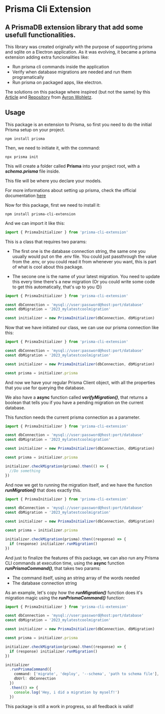 # Prisma Cli Extension

## A PrismaDB extension library that add some usefull functionalities.

This library was created originally with the purpose of supporting prisma and sqlite on a Electron application. As it was evolving, it became a prisma extension adding extra funcionalities like:

- Run prisma cli commands inside the application
- Verify when database migrations are needed and run them programatically
- Run prisma on packaged apps, like electron.

The solutions on this package where inspired (but not the same) by this [Article](https://www.funtoimagine.com/blog/using-react-trpc-electron/) and [Repository](https://github.com/awohletz/electron-prisma-trpc-example) from [Ayron Wohletz](https://twitter.com/ayron_wohletz).

## Usage

This package is an extension to Prisma, so first you need to do the initial Prisma setup on your project.

```
npm install prisma
```

Then, we need to initiate it, with the command:

```
npx prisma init
```

This will create a folder called <b>Prisma</b> into your project root, with a <b><i>schema.prisma</i></b> file inside.

This file will be where you declare your models.

For more informations about setting up prisma, check the official documentation [here](https://www.prisma.io/docs/getting-started)

Now for this package, first we need to install it:

```
npm install prisma-cli-extension
```

And we can import it like this:

```typescript
import { PrismaInitializer } from 'prisma-cli-extension'
```

This is a class that requires two params:

- The first one is the database connection string, the same one you usually would put on the .env file. You could just passthrough the value from the .env, or you could read it from whenever you want, this is part of what is cool about this package.

- The secone one is the name of your latest migration. You need to update this every time there's a new migration (Or you could write some code to get this automatically, that's up to you 😊)

```typescript
import { PrismaInitializer } from 'prisma-cli-extension'

const dbConnection = 'mysql://user:password@host:port/database'
const dbMigration = '2023_mylatestcoolmigration'

const initializer = new PrismaInitializer(dbConnection, dbMigration)
```

Now that we have initiated our class, we can use our prisma connection like this:

```typescript
import { PrismaInitializer } from 'prisma-cli-extension'

const dbConnection = 'mysql://user:password@host:port/database'
const dbMigration = '2023_mylatestcoolmigration'

const initializer = new PrismaInitializer(dbConnection, dbMigration)

const prisma = initializer.prisma
```

And now we have your regular Prisma Client object, with all the properties that you use for querying the database.

We also have a <b>async</b> function called <b><i>verifyMigration()</i></b>, that returns a boolean that tells you if you have a pending migration on the current database.

This function needs the current prisma connection as a parameter.

```typescript
import { PrismaInitializer } from 'prisma-cli-extension'

const dbConnection = 'mysql://user:password@host:port/database'
const dbMigration = '2023_mylatestcoolmigration'

const initializer = new PrismaInitializer(dbConnection, dbMigration)

const prisma = initializer.prisma

initializer.checkMigration(prisma).then(() => {
  //Do something
})
```

And now we get to running the migration itself, and we have the function <b><i>runMigration()</i></b> that does exactly this.

```typescript
import { PrismaInitializer } from 'prisma-cli-extension'

const dbConnection = 'mysql://user:password@host:port/database'
const dbMigration = '2023_mylatestcoolmigration'

const initializer = new PrismaInitializer(dbConnection, dbMigration)

const prisma = initializer.prisma

initializer.checkMigration(prisma).then((response) => {
  if (response) initializer.runMigration()
})
```

And just to finalize the features of this package, we can also run any Prisma CLI commands at execution time, using the <b>async</b> function <b><i>runPrismaCommand()</b></i>, that takes two params:

- The command itself, using an string array of the words needed
- The database connection string

As an example, let's copy how the <b><i>runMigration()</i></b> function does it's migration magic using the <b><i>runPrismaCommand()</b></i> function:

```typescript
import { PrismaInitializer } from 'prisma-cli-extension'

const dbConnection = 'mysql://user:password@host:port/database'
const dbMigration = '2023_mylatestcoolmigration'

const initializer = new PrismaInitializer(dbConnection, dbMigration)

const prisma = initializer.prisma

initializer.checkMigration(prisma).then((response) => {
  if (response) initializer.runMigration()
})

initializer
  .runPrismaCommand({
    command: ['migrate', 'deploy', '--schema', 'path to schema file'],
    dbUrl: dbConnection
  })
  .then(() => {
    console.log('Hey, i did a migration by myself!')
  })
```

This package is still a work in progress, so all feedback is valid!
